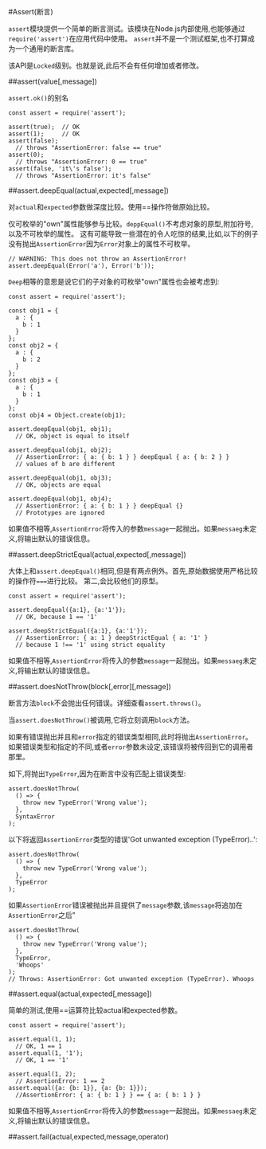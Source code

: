 #Assert(断言)

`assert`模块提供一个简单的断言测试。该模块在Node.js内部使用,也能够通过`require('assert')`在应用代码中使用。
`assert`并不是一个测试框架,也不打算成为一个通用的断言库。

该API是`Locked`级别。也就是说,此后不会有任何增加或者修改。

##assert(value\[,message])

`assert.ok()`的别名

```
const assert = require('assert');

assert(true);  // OK
assert(1);     // OK
assert(false);
  // throws "AssertionError: false == true"
assert(0);
  // throws "AssertionError: 0 == true"
assert(false, 'it\'s false');
  // throws "AssertionError: it's false" 

```

##assert.deepEqual(actual,expected\[,message])

对`actual`和`expected`参数做深度比较。使用==操作符做原始比较。

仅可枚举的"own"属性能够参与比较。`deppEqual()`不考虑对象的原型,附加符号,以及不可枚举的属性。
这有可能导致一些潜在的令人吃惊的结果,比如,以下的例子没有抛出`AssertionError`因为`Error`对象上的属性不可枚举。

```
// WARNING: This does not throw an AssertionError!
assert.deepEqual(Error('a'), Error('b')); 

````

`Deep`相等的意思是说它们的子对象的可枚举"own"属性也会被考虑到:

```
const assert = require('assert');

const obj1 = {
  a : {
    b : 1
  }
};
const obj2 = {
  a : {
    b : 2
  }
};
const obj3 = {
  a : {
    b : 1
  }
};
const obj4 = Object.create(obj1);

assert.deepEqual(obj1, obj1);
  // OK, object is equal to itself

assert.deepEqual(obj1, obj2);
  // AssertionError: { a: { b: 1 } } deepEqual { a: { b: 2 } }
  // values of b are different

assert.deepEqual(obj1, obj3);
  // OK, objects are equal

assert.deepEqual(obj1, obj4);
  // AssertionError: { a: { b: 1 } } deepEqual {}
  // Prototypes are ignored 

````

如果值不相等,`AssertionError`将传入的参数`message`一起抛出。如果`messaeg`未定义,将输出默认的错误信息。

##assert.deepStrictEqual(actual,expected\[,message])

大体上和`assert.deepEqual()`相同,但是有两点例外。首先,原始数据使用严格比较的操作符`===`进行比较。
第二,会比较他们的原型。

```
const assert = require('assert');

assert.deepEqual({a:1}, {a:'1'});
  // OK, because 1 == '1'

assert.deepStrictEqual({a:1}, {a:'1'});
  // AssertionError: { a: 1 } deepStrictEqual { a: '1' }
  // because 1 !== '1' using strict equality 

````

如果值不相等,`AssertionError`将传入的参数`message`一起抛出。如果`messaeg`未定义,将输出默认的错误信息。

##assert.doesNotThrow(block\[,error]\[,message])

断言方法`block`不会抛出任何错误。详细查看`assert.throws()`。

当`assert.doesNotThrow()`被调用,它将立刻调用`block`方法。

如果有错误抛出并且和`error`指定的错误类型相同,此时将抛出`AssertionError`。
如果错误类型和指定的不同,或者`error`参数未设定,该错误将被传回到它的调用者那里。

如下,将抛出`TypeError`,因为在断言中没有匹配上错误类型:

```
assert.doesNotThrow(
  () => {
    throw new TypeError('Wrong value');
  },
  SyntaxError
); 

````

以下将返回`AssertionError`类型的错误'Got unwanted exception (TypeError)..':

```
assert.doesNotThrow(
  () => {
    throw new TypeError('Wrong value');
  },
  TypeError
); 

````

如果`AssertionError`错误被抛出并且提供了`message`参数,该`message`将追加在`AssertionError`之后"

```
assert.doesNotThrow(
  () => {
    throw new TypeError('Wrong value');
  },
  TypeError,
  'Whoops'
);
// Throws: AssertionError: Got unwanted exception (TypeError). Whoops 

````

##assert.equal(actual,expected\[,message])

简单的测试,使用==运算符比较actual和expected参数。

```
const assert = require('assert');

assert.equal(1, 1);
  // OK, 1 == 1
assert.equal(1, '1');
  // OK, 1 == '1'

assert.equal(1, 2);
  // AssertionError: 1 == 2
assert.equal({a: {b: 1}}, {a: {b: 1}});
  //AssertionError: { a: { b: 1 } } == { a: { b: 1 } } 

````
如果值不相等,`AssertionError`将传入的参数`message`一起抛出。如果`messaeg`未定义,将输出默认的错误信息。

##assert.fail(actual,expected,message,operator)








